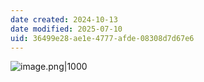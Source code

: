 ```yaml
---
date created: 2024-10-13
date modified: 2025-07-10
uid: 36499e28-ae1e-4777-afde-08308d7d67e6
---
```


![image.png|1000](https://imagehosting4picgo.oss-cn-beijing.aliyuncs.com/imagehosting/fix-dir%2Fpicgo%2Fpicgo-clipboard-images%2F2024%2F10%2F13%2F13-41-21-a114ca0d56fd9f5b0034ba5bd8c58043-202410131341191-ef539c.png)
